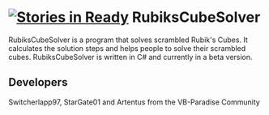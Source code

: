 [![Stories in Ready](https://badge.waffle.io/Switcherlapp97/RubiksCubeSolver.png?label=ready&title=In%20progress)](https://waffle.io/Switcherlapp97/RubiksCubeSolver)
RubiksCubeSolver
================
RubiksCubeSolver is a program that solves scrambled Rubik's Cubes. It calculates the solution steps and helps people to solve their scrambled cubes. RubiksCubeSolver is written in C# and currently in a beta version.

Developers
---
Switcherlapp97, StarGate01 and Artentus
from the VB-Paradise Community


